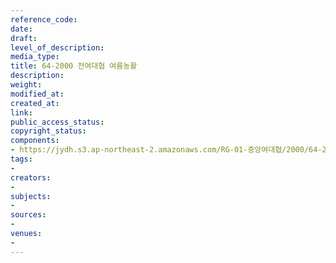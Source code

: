 ```yaml
---
reference_code: 
date: 
draft: 
level_of_description: 
media_type: 
title: 64-2000 전여대협 여름농활
description: 
weight: 
modified_at: 
created_at: 
link: 
public_access_status: 
copyright_status: 
components:
- https://jydh.s3.ap-northeast-2.amazonaws.com/RG-01-중앙여대협/2000/64-2000+전여대협+여름농활.pdf
tags:
- 
creators:
- 
subjects:
- 
sources:
- 
venues:
- 
---
```

